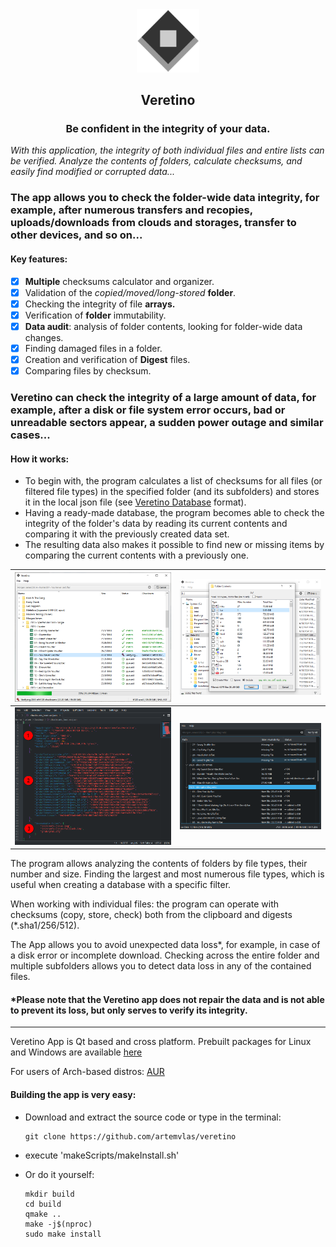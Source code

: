 <div align="center">
    <img src="res/icons/generic/veretino.svg" width="20%">
<h2 align="center">Veretino</h2>
<h3 align="center">Be confident in the integrity of your data.</h3>
</div>

_With this application, the integrity of both individual files and entire lists can be verified.
Analyze the contents of folders, calculate checksums, and easily find modified or corrupted data..._

### The app allows you to check the folder-wide data integrity, for example, after numerous transfers and recopies, uploads/downloads from clouds and storages, transfer to other devices, and so on...

#### Key features:
* [x] **Multiple** checksums calculator and organizer.
* [x] Validation of the _copied/moved/long-stored_ **folder**.
* [x] Checking the integrity of file **arrays.**
* [x] Verification of **folder** immutability.
* [x] **Data audit**: analysis of folder contents, looking for folder-wide data changes.
* [x] Finding damaged files in a folder.
* [x] Creation and verification of **Digest** files.
* [x] Comparing files by checksum.

### Veretino can check the integrity of a large amount of data, for example, after a disk or file system error occurs, bad or unreadable sectors appear, a sudden power outage and similar cases...

#### How it works:
* To begin with, the program calculates a list of checksums for all files (or filtered file types) in the specified folder (and its subfolders) and stores it in the local json file (see [Veretino Database](https://github.com/artemvlas/veretino/wiki/Veretino-Database) format).
* Having a ready-made database, the program becomes able to check the integrity of the folder's data by reading its current contents and comparing it with the previously created data set.
* The resulting data also makes it possible to find new or missing items by comparing the current contents with a previously one.

| ![Main](screenshots/veretino_mainview.png)              | ![Filter](screenshots/veretino_fc.png)       |
|---------------------------------------------------------|----------------------------------------------|
| ![Database](screenshots/veretino_db_format_example.png) | ![Db_View](screenshots/veretino_newlost.png) |

The program allows analyzing the contents of folders by file types, their number and size. Finding the largest and most numerous file types, which is useful when creating a database with a specific filter.

When working with individual files: the program can operate with checksums (copy, store, check) both from the clipboard and digests (*.sha1/256/512).

The App allows you to avoid unexpected data loss*, for example, in case of a disk error or incomplete download. Checking across the entire folder and multiple subfolders allows you to detect data loss in any of the contained files.

#### *Please note that the Veretino app does not repair the data and is not able to prevent its loss, but only serves to verify its integrity.
---
Veretino App is Qt based and cross platform. Prebuilt packages for Linux and Windows are available [here](https://github.com/artemvlas/veretino/releases)

For users of Arch-based distros: [AUR](https://aur.archlinux.org/packages/veretino)

#### Building the app is very easy:
* Download and extract the source code or type in the terminal:

      git clone https://github.com/artemvlas/veretino
* execute 'makeScripts/makeInstall.sh'
* Or do it yourself:

      mkdir build
      cd build
      qmake ..
      make -j$(nproc)
      sudo make install
